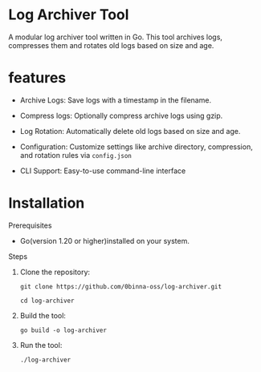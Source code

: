 # Log Archiver Tool

A modular log archiver tool written in Go. This tool archives logs, compresses them and rotates old logs based on size and age.

# features

* Archive Logs: Save logs with a timestamp in the filename.

* Compress logs: Optionally compress archive logs using gzip.

* Log Rotation: Automatically delete old logs based on size and age.

* Configuration: Customize settings like archive directory, compression, and rotation rules via `config.json`

* CLI Support: Easy-to-use command-line interface

# Installation

Prerequisites

* Go(version 1.20 or higher)installed on your system.

Steps

1. Clone the repository:

   ```git clone https://github.com/0binna-oss/log-archiver.git```

      ```cd log-archiver```

2. Build the tool:

   ```go build -o log-archiver```

3. Run the tool:

   ```./log-archiver```
